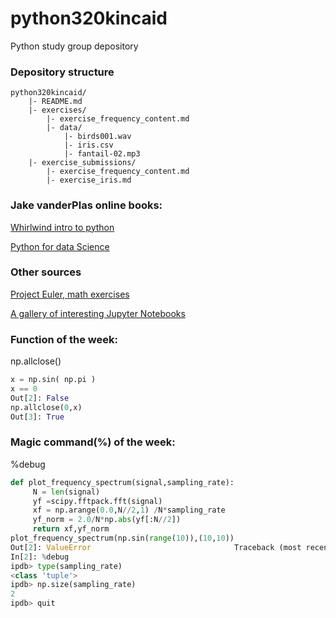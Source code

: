 # python320kincaid
Python study group depository

### Depository structure
    python320kincaid/
        |- README.md
        |- exercises/
            |- exercise_frequency_content.md
            |- data/
                |- birds001.wav
                |- iris.csv
                |- fantail-02.mp3
        |- exercise_submissions/
            |- exercise_frequency_content.md
            |- exercise_iris.md

### Jake vanderPlas online books: 

[Whirlwind intro to python](https://github.com/jakevdp/WhirlwindTourOfPython)

[Python for data Science](https://jakevdp.github.io/PythonDataScienceHandbook/index.html)


### Other sources 

[Project Euler, math exercises](https://projecteuler.net/archives)

[A gallery of interesting Jupyter Notebooks](https://github.com/jupyter/jupyter/wiki/A-gallery-of-interesting-Jupyter-Notebooks)

### Function of the week:
np.allclose()

```python
x = np.sin( np.pi )
x == 0
Out[2]: False
np.allclose(0,x)
Out[3]: True
```
### Magic command(%) of the week: 
%debug
```python
def plot_frequency_spectrum(signal,sampling_rate):
     N = len(signal)
     yf =scipy.fftpack.fft(signal)
     xf = np.arange(0.0,N//2,1) /N*sampling_rate
     yf_norm = 2.0/N*np.abs(yf[:N//2])
     return xf,yf_norm
plot_frequency_spectrum(np.sin(range(10)),(10,10))
Out[2]: ValueError                                Traceback (most recent call last)
In[2]: %debug 
ipdb> type(sampling_rate)
<class 'tuple'>
ipdb> np.size(sampling_rate)
2
ipdb> quit
```


